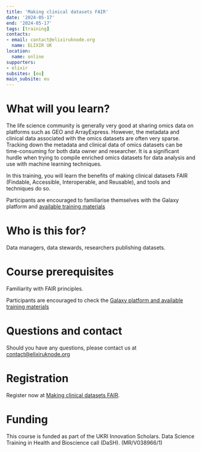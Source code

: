 ```yaml
---
title: 'Making clinical datasets FAIR'
date: '2024-05-17'
end: '2024-05-17'
tags: [training]
contacts:
- email: contact@elixiruknode.org
  name: ELIXIR UK
location:
  name: online
supporters:
- elixir
subsites: [eu]
main_subsite: eu
---
```


# What will you learn?
The life science community is generally very good at sharing omics data on platforms such as GEO and ArrayExpress.  However, the metadata and clinical data associated with the omics datasets are often very sparse.  Tracking down the metadata and clinical data of omics datasets can be time-consuming for both data owner and researcher.  It is a significant hurdle when trying to compile enriched omics datasets for data analysis and use with machine learning techniques.

In this training, you will learn the benefits of making clinical datasets FAIR (Findable, Accessible, Interoperable, and Reusable), and tools and techniques do so.

Participants are encouraged to familiarise themselves with the Galaxy platform and [available training materials](https://training.galaxyproject.org/training-material/)

# Who is this for?

Data managers, data stewards, researchers publishing datasets.

# Course prerequisites

Familiarity with FAIR principles.

Participants are encouraged to check the [Galaxy platform and available training materials](https://training.galaxyproject.org/training-material/)

# Questions and contact

Should you have any questions, please contact us at contact@elixiruknode.org

# Registration

Register now at [Making clinical datasets FAIR](https://bradford-ac-uk.zoom.us/meeting/register/tZIlc-mhqDwjE9eqsgE-WiD6TEBshic1sGDQ).

# Funding 

This course is funded as part of the UKRI Innovation Scholars. Data Science Training in Health and Bioscience call (DaSH). (MR/V038966/1)
